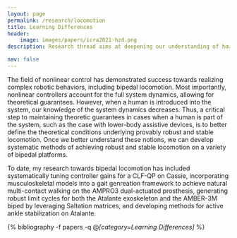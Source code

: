 ```yaml
---
layout: page
permalink: /research/locomotion
title: Learning Differences
header:
    image: images/papers/icra2021-hzd.png
description: Research thread aims at deepening our understanding of how K-12 students with diverse levels of literacy proficiency exhibit differential use of language, by leveraging influential educational theories such as Hayes' 1996 Cognitive Model of Writing and Berninger & Winn 2006's Not-so-simple-view of writing.

nav: false
---
```



The field of nonlinear control has demonstrated success towards realizing complex robotic behaviors, including bipedal locomotion. Most importantly, nonlinear controllers account for the full system dynamics, allowing for theoretical guarantees. However, when a human is introduced into the system, our knowledge of the system dynamics decreases. Thus, a critical step to maintaining theoretic guarantees in cases when a human is part of the system, such as the case with lower-body assistive devices, is to better define the theoretical conditions underlying provably robust and stable locomotion. Once we better understand these notions, we can develop systematic methods of achieving robust and stable locomotion on a variety of bipedal platforms.

To date, my research towards bipedal locomotion has included systematically tuning controller gains for a CLF-QP on Cassie, incorporating musculoskeletal models into a gait genreation framework to achieve natural multi-contact walking on the AMPRO3 dual-actuated prosthesis, generating robust limit cycles for both the Atalante exoskeleton and the AMBER-3M biped by leveraging Saltation matrices, and developing methods for active ankle stabilization on Atalante.

<div class="publications">

{% bibliography -f papers -q @*[category=Learning Differences]* %}

</div>

